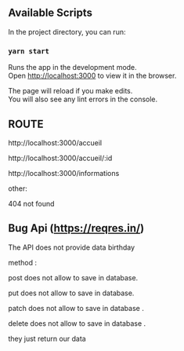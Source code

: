
## Available Scripts

In the project directory, you can run:

### `yarn start`

Runs the app in the development mode.\
Open [http://localhost:3000](http://localhost:3000) to view it in the browser.

The page will reload if you make edits.\
You will also see any lint errors in the console.

## ROUTE 

http://localhost:3000/accueil 

http://localhost:3000/accueil/:id

http://localhost:3000/informations

other:

404 not found

## Bug Api (https://reqres.in/)

The API does not provide data birthday

method : 

post does not allow to save in database.

put does not allow to save in database. 

patch does not allow to save in database .

delete does not allow to save in database .

they just return our data 
